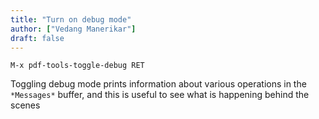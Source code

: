 ```yaml
---
title: "Turn on debug mode"
author: ["Vedang Manerikar"]
draft: false
---
```


```elisp
M-x pdf-tools-toggle-debug RET
```

Toggling debug mode prints information about various operations in the `*Messages*` buffer, and this is useful to see what is happening behind the scenes
